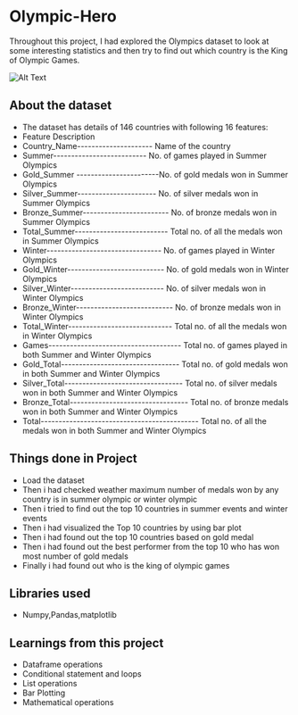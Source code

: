 # Olympic-Hero
Throughout this project, I had explored the Olympics dataset to look at some interesting statistics and then try to find out which country is the King of Olympic Games.

![Alt Text](https://static.wixstatic.com/media/72aa8f_e784bdc574d14909b78f119ca42a77e4~mv2_d_3300_1764_s_2.jpg)

## About the dataset
* The dataset has details of 146 countries with following 16 features:
* Feature	Description
* Country_Name---------------------	Name of the country
* Summer--------------------------	No. of games played in Summer Olympics
* Gold_Summer	-----------------------No. of gold medals won in Summer Olympics
* Silver_Summer----------------------	No. of silver medals won in Summer Olympics
* Bronze_Summer------------------------	No. of bronze medals won in Summer Olympics
* Total_Summer--------------------------	Total no. of all the medals won in Summer Olympics
* Winter--------------------------------	No. of games played in Winter Olympics
* Gold_Winter---------------------------	No. of gold medals won in Winter Olympics
* Silver_Winter--------------------------	No. of silver medals won in Winter Olympics
* Bronze_Winter---------------------------	No. of bronze medals won in Winter Olympics
* Total_Winter-----------------------------	Total no. of all the medals won in Winter Olympics
* Games-------------------------------------	Total no. of games played in both Summer and Winter Olympics
* Gold_Total---------------------------------	Total no. of gold medals won in both Summer and Winter Olympics
* Silver_Total---------------------------------	Total no. of silver medals won in both Summer and Winter Olympics
* Bronze_Total---------------------------------	Total no. of bronze medals won in both Summer and Winter Olympics
* Total--------------------------------------------	Total no. of all the medals won in both Summer and Winter Olympics

## Things done in Project 
* Load the dataset
* Then i had checked weather maximum number of medals won by any country is in summer olympic or winter olympic
* Then i tried to find out the top 10 countries in summer events and winter events
* Then i had visualized the Top 10 countries by using bar plot
* Then i had found out the top 10 countries based on gold medal
* Then i had found out the best performer from the top 10 who has won most number of gold medals
* Finally i had found out who is the king of olympic games

## Libraries used 
* Numpy,Pandas,matplotlib

## Learnings from this project
* Dataframe operations
* Conditional statement and loops
* List operations
* Bar Plotting
* Mathematical operations
